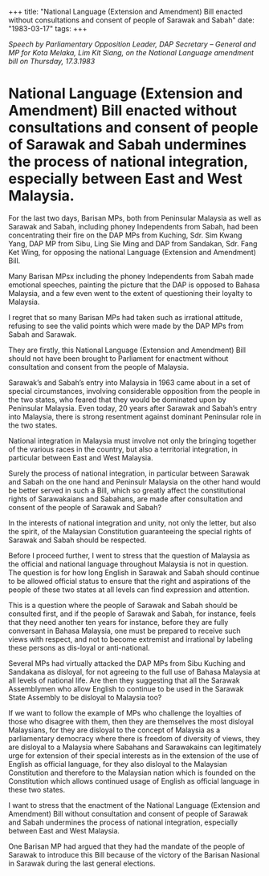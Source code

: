 +++ 
title: "National Language (Extension and Amendment) Bill enacted without consultations and consent of people of Sarawak and Sabah"
date: "1983-03-17"
tags:
+++

_Speech by Parliamentary Opposition Leader, DAP Secretary – General and MP for Kota Melaka, Lim Kit Siang, on the National Language amendment bill on Thursday, 17.3.1983_

# National Language (Extension and Amendment) Bill enacted without consultations and consent of people of Sarawak and Sabah undermines the process of national integration, especially between East and West Malaysia.

For the last two days, Barisan MPs, both from Peninsular Malaysia as well as Sarawak and Sabah, including phoney Independents from Sabah, had been concentrating their fire on the DAP MPs from Kuching, Sdr. Sim Kwang Yang, DAP MP from Sibu, Ling Sie Ming and DAP from Sandakan, Sdr. Fang Ket Wing, for opposing the national Language (Extension and Amendment) Bill.</u>

Many Barisan MPsx including the phoney Independents from Sabah made emotional speeches, painting the picture that the DAP is opposed to Bahasa Malaysia, and a few even went to the extent of questioning their loyalty to Malaysia.

I regret that so many Barisan MPs had taken such as irrational attitude, refusing to see the valid points which were made by the DAP MPs from Sabah and Sarawak.

They are firstly, this National Language (Extension and Amendment) Bill should not have been brought to Parliament for enactment without consultation and consent from the people of Malaysia.

Sarawak’s and Sabah’s entry into Malaysia in 1963 came about in a set of special circumstances, involving considerable opposition from the people in the two states, who feared that they would be dominated upon by Peninsular Malaysia. Even today, 20 years after Sarawak and Sabah’s entry into Malaysia, there is strong resentment against dominant Peninsular role in the two states.

National integration in Malaysia must involve not only the bringing together of the various races in the country, but also a territorial integration, in particular between East and West Malaysia.

Surely the process of national integration, in particular between Sarawak and Sabah on the one hand and Peninsulr Malaysia on the other hand would be better served in such a Bill, which so greatly affect the constitutional rights of Sarawakaians and Sabahans, are made after consultation and consent of the people of Sarawak and Sabah?

In the interests of national integration and unity, not only the letter, but also the spirit, of the Malaysian Constitution guaranteeing the special rights of Sarawak and Sabah should be respected.

Before I proceed further, I went to stress that the question of Malaysia as the official and national language throughout Malaysia is not in question. The question is for how long English in Sarawak and Sabah should continue to be allowed official status to ensure that the right and aspirations of the people of these two states at all levels can find expression and attention.

This is a question where the people of Sarawak and Sabah should be consulted first, and if the people of Sarawak and Sabah, for instance, feels that they need another ten years for instance, before they are fully conversant in Bahasa Malaysia, one must be prepared to receive such views with respect, and not to become extremist and irrational by labeling these persons as dis-loyal or anti-national.

Several MPs had virtually attacked the DAP MPs from Sibu Kuching and Sandakana as disloyal, for not agreeing to the full use of  Bahasa Malaysia at all levels of national life. Are then they suggesting that all the Sarawak Assemblymen who allow English to continue to be used in the Sarawak State Assembly to be disloyal to Malaysia too?

If we want to follow the example of MPs who challenge the loyalties of those who disagree with them, then they are themselves the most disloyal Malaysians, for they are disloyal to the concept of Malaysia as a parliamentary democracy where there is freedom of diversity of views, they are disloyal to a Malaysia where Sabahans and Sarawakains can legitimately urge for extension of their special interests as in the extension of the use of English as official language, for they also disloyal to the Malaysian Constitution and therefore to the Malaysian nation which is founded on the Constitution which allows continued usage of English as official language in these two states.

I want to stress that the enactment of the National Language (Extension and Amendment) Bill without consultation and consent of people of Sarawak and Sabah undermines the process of national integration, especially between East and West Malaysia.

One Barisan MP had argued that they had the mandate of the people of Sarawak to introduce this Bill because of the victory of the Barisan Nasional in Sarawak during the last general elections.
 
